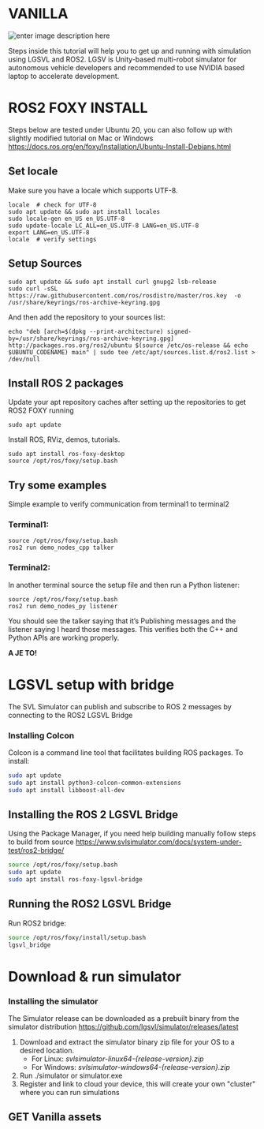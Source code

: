 # VANILLA
![enter image description here](https://imgs.xkcd.com/comics/pointers.png)

Steps inside this tutorial will help you to get up and running with simulation using LGSVL and ROS2. LGSV is Unity-based multi-robot simulator for autonomous vehicle developers and recommended to use NVIDIA based laptop to accelerate development. 

# ROS2 FOXY INSTALL
Steps below are tested under Ubuntu 20, you can also follow up with slightly modified tutorial on Mac or Windows
https://docs.ros.org/en/foxy/Installation/Ubuntu-Install-Debians.html

## Set locale
Make sure you have a locale which supports UTF-8.

    locale  # check for UTF-8
    sudo apt update && sudo apt install locales
    sudo locale-gen en_US en_US.UTF-8
    sudo update-locale LC_ALL=en_US.UTF-8 LANG=en_US.UTF-8
    export LANG=en_US.UTF-8
    locale  # verify settings

## Setup Sources

    sudo apt update && sudo apt install curl gnupg2 lsb-release
    sudo curl -sSL https://raw.githubusercontent.com/ros/rosdistro/master/ros.key  -o /usr/share/keyrings/ros-archive-keyring.gpg

And then add the repository to your sources list:

    echo "deb [arch=$(dpkg --print-architecture) signed-by=/usr/share/keyrings/ros-archive-keyring.gpg] http://packages.ros.org/ros2/ubuntu $(source /etc/os-release && echo $UBUNTU_CODENAME) main" | sudo tee /etc/apt/sources.list.d/ros2.list > /dev/null

## Install ROS 2 packages
Update your apt repository caches after setting up the repositories to get ROS2 FOXY running

    sudo apt update

Install ROS, RViz, demos, tutorials.

    sudo apt install ros-foxy-desktop
    source /opt/ros/foxy/setup.bash

## Try some examples
Simple example to verify communication from terminal1 to terminal2

### Terminal1:

    source /opt/ros/foxy/setup.bash
    ros2 run demo_nodes_cpp talker

### Terminal2:
In another terminal source the setup file and then run a Python listener:

    source /opt/ros/foxy/setup.bash
    ros2 run demo_nodes_py listener

You should see the talker saying that it’s Publishing messages and the listener saying I heard those messages. This verifies both the C++ and Python APIs are working properly. 

**A JE TO!**


# LGSVL setup with bridge
The SVL Simulator can publish and subscribe to ROS 2 messages by connecting to the ROS2 LGSVL Bridge 

### Installing Colcon 

Colcon is a command line tool that facilitates building ROS packages. To install:

```bash
sudo apt update
sudo apt install python3-colcon-common-extensions
sudo apt install libboost-all-dev
```

## Installing the ROS 2 LGSVL Bridge  
 Using the Package Manager, if you need help building manually follow steps to build from source
 https://www.svlsimulator.com/docs/system-under-test/ros2-bridge/
 
```bash
source /opt/ros/foxy/setup.bash
sudo apt update
sudo apt install ros-foxy-lgsvl-bridge
```

## Running the ROS2 LGSVL Bridge 

Run ROS2 bridge:

```bash
source /opt/ros/foxy/install/setup.bash
lgsvl_bridge
```

# Download & run simulator
### Installing the simulator 

The Simulator release can be downloaded as a prebuilt binary from the  simulator distribution https://github.com/lgsvl/simulator/releases/latest

1.  Download and extract the simulator binary zip file for your OS to a desired location.
    -   For Linux:  _svlsimulator-linux64-{release-version}.zip_
    -   For Windows:  _svlsimulator-windows64-{release-version}.zip_
2. Run ./simulator or simulator.exe
3. Register and link to cloud your device, this will create your own "cluster" where you can run simulations

## GET Vanilla assets 
